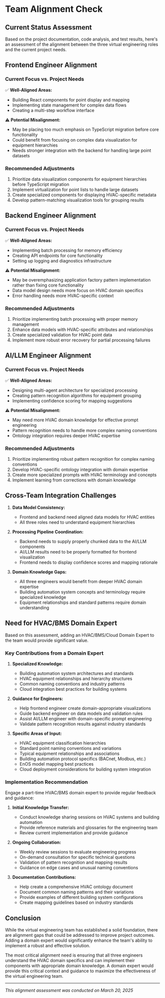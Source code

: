 # Team Alignment Check

## Current Status Assessment

Based on the project documentation, code analysis, and test results, here's an assessment of the alignment between the three virtual engineering roles and the current project needs.

## Frontend Engineer Alignment

### Current Focus vs. Project Needs

✅ **Well-Aligned Areas:**
- Building React components for point display and mapping
- Implementing state management for complex data flows
- Creating a multi-step workflow interface

⚠️ **Potential Misalignment:**
- May be placing too much emphasis on TypeScript migration before core functionality
- Could benefit from focusing on complex data visualization for equipment hierarchies
- Needs stronger integration with the backend for handling large point datasets

### Recommended Adjustments
1. Prioritize data visualization components for equipment hierarchies before TypeScript migration
2. Implement virtualization for point lists to handle large datasets
3. Create specialized components for displaying HVAC-specific metadata
4. Develop pattern-matching visualization tools for grouping results

## Backend Engineer Alignment

### Current Focus vs. Project Needs

✅ **Well-Aligned Areas:**
- Implementing batch processing for memory efficiency
- Creating API endpoints for core functionality
- Setting up logging and diagnostics infrastructure

⚠️ **Potential Misalignment:**
- May be overemphasizing application factory pattern implementation rather than fixing core functionality
- Data model design needs more focus on HVAC domain specifics
- Error handling needs more HVAC-specific context

### Recommended Adjustments
1. Prioritize implementing batch processing with proper memory management
2. Enhance data models with HVAC-specific attributes and relationships
3. Create specialized validation for HVAC point data
4. Implement more robust error recovery for partial processing failures

## AI/LLM Engineer Alignment

### Current Focus vs. Project Needs

✅ **Well-Aligned Areas:**
- Designing multi-agent architecture for specialized processing
- Creating pattern recognition algorithms for equipment grouping
- Implementing confidence scoring for mapping suggestions

⚠️ **Potential Misalignment:**
- May need more HVAC domain knowledge for effective prompt engineering
- Pattern recognition needs to handle more complex naming conventions
- Ontology integration requires deeper HVAC expertise

### Recommended Adjustments
1. Prioritize implementing robust pattern recognition for complex naming conventions
2. Develop HVAC-specific ontology integration with domain expertise
3. Create more specialized prompts with HVAC terminology and concepts
4. Implement learning from corrections with domain knowledge

## Cross-Team Integration Challenges

1. **Data Model Consistency:**
   - Frontend and backend need aligned data models for HVAC entities
   - All three roles need to understand equipment hierarchies

2. **Processing Pipeline Coordination:**
   - Backend needs to supply properly chunked data to the AI/LLM components
   - AI/LLM results need to be properly formatted for frontend visualization
   - Frontend needs to display confidence scores and mapping rationale

3. **Domain Knowledge Gaps:**
   - All three engineers would benefit from deeper HVAC domain expertise
   - Building automation system concepts and terminology require specialized knowledge
   - Equipment relationships and standard patterns require domain understanding

## Need for HVAC/BMS Domain Expert

Based on this assessment, adding an HVAC/BMS/Cloud Domain Expert to the team would provide significant value.

### Key Contributions from a Domain Expert

1. **Specialized Knowledge:**
   - Building automation system architectures and standards
   - HVAC equipment relationships and hierarchy structures
   - Common naming conventions and industry patterns
   - Cloud integration best practices for building systems

2. **Guidance for Engineers:**
   - Help frontend engineer create domain-appropriate visualizations
   - Guide backend engineer on data models and validation rules
   - Assist AI/LLM engineer with domain-specific prompt engineering
   - Validate pattern recognition results against industry standards

3. **Specific Areas of Input:**
   - HVAC equipment classification hierarchies
   - Standard point naming conventions and variations
   - Typical equipment relationships and associations
   - Building automation protocol specifics (BACnet, Modbus, etc.)
   - EnOS model mapping best practices
   - Cloud deployment considerations for building system integration

### Implementation Recommendation

Engage a part-time HVAC/BMS domain expert to provide regular feedback and guidance:

1. **Initial Knowledge Transfer:**
   - Conduct knowledge sharing sessions on HVAC systems and building automation
   - Provide reference materials and glossaries for the engineering team
   - Review current implementation and provide guidance

2. **Ongoing Collaboration:**
   - Weekly review sessions to evaluate engineering progress
   - On-demand consultation for specific technical questions
   - Validation of pattern recognition and mapping results
   - Guidance on edge cases and unusual naming conventions

3. **Documentation Contributions:**
   - Help create a comprehensive HVAC ontology document
   - Document common naming patterns and their variations
   - Provide examples of different building system configurations
   - Create mapping guidelines based on industry standards

## Conclusion

While the virtual engineering team has established a solid foundation, there are alignment gaps that could be addressed to improve project outcomes. Adding a domain expert would significantly enhance the team's ability to implement a robust and effective solution.

The most critical alignment need is ensuring that all three engineers understand the HVAC domain specifics and can implement their components with appropriate domain knowledge. A domain expert would provide this critical context and guidance to maximize the effectiveness of the virtual engineering team.

---

*This alignment assessment was conducted on March 20, 2025*